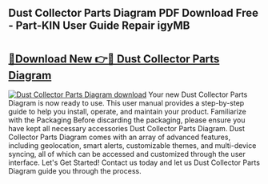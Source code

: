 ## Dust Collector Parts Diagram PDF Download Free - Part-KIN User Guide Repair igyMB

# <h2><a href="http://dfhfhx.blite.top/?on=Dust+Collector+Parts+Diagram">🔗Download New 👉🔴 Dust Collector Parts Diagram</a></h2>

[![Dust Collector Parts Diagram download](https://i.imgur.com/lujVjoI.png)](http://dfhfhx.blite.top/?on=Dust+Collector+Parts+Diagram)
Your new Dust Collector Parts Diagram is now ready to use. This user manual provides a step-by-step guide to help you install, operate, and maintain your product. Familiarize with the Packaging Before discarding the packaging, please ensure you have kept all necessary accessories Dust Collector Parts Diagram. Dust Collector Parts Diagram comes with an array of advanced features, including geolocation, smart alerts, customizable themes, and multi-device syncing, all of which can be accessed and customized through the user interface. Let's Get Started! Contact us today and let us Dust Collector Parts Diagram guide you through the process.
